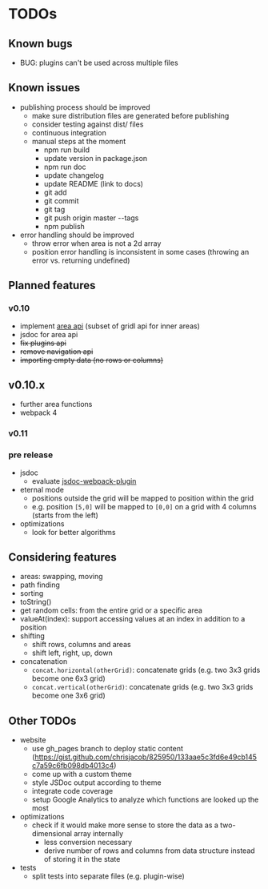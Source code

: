 # TODOs

## Known bugs

* BUG: plugins can't be used across multiple files

## Known issues
 
* publishing process should be improved
    * make sure distribution files are generated before publishing
    * consider testing against dist/ files
    * continuous integration
    * manual steps at the moment
        * npm run build
        * update version in package.json
        * npm run doc
        * update changelog
        * update README (link to docs)
        * git add
        * git commit
        * git tag <version number>
        * git push origin master --tags
        * npm publish
* error handling should be improved
    * throw error when area is not a 2d array
    * position error handling is inconsistent in some cases (throwing an error vs. returning undefined)

## Planned features

### v0.10
 
* implement [area api](area-api.md) (subset of gridl api for inner areas)
* jsdoc for area api
* ~~fix plugins api~~
* ~~remove navigation api~~
* ~~importing empty data (no rows or columns)~~

## v0.10.x

* further area functions
* webpack 4

### v0.11


### pre release

* jsdoc
    * evaluate [jsdoc-webpack-plugin](https://www.npmjs.com/package/jsdoc-webpack-plugin)
* eternal mode
    * positions outside the grid will be mapped to position within the grid
    * e.g. position `[5,0]` will be mapped to `[0,0]` on a grid with 4 columns (starts from the left)
* optimizations
    * look for better algorithms

## Considering features

* areas: swapping, moving
* path finding
* sorting
* toString()
* get random cells: from the entire grid or a specific area
* valueAt(index): support accessing values at an index in addition to a position
* shifting
    * shift rows, columns and areas 
    * shift left, right, up, down
* concatenation
    * `concat.horizontal(otherGrid)`: concatenate grids (e.g. two 3x3 grids become one 6x3 grid)
    * `concat.vertical(otherGrid)`: concatenate grids (e.g. two 3x3 grids become one 3x6 grid)

## Other TODOs

* website
    * use gh_pages branch to deploy static content (https://gist.github.com/chrisjacob/825950/133aae5c3fd6e49cb145c7a59c6fb098db4013c4)
    * come up with a custom theme
    * style JSDoc output according to theme
    * integrate code coverage
    * setup Google Analytics to analyze which functions are looked up the most
* optimizations
    * check if it would make more sense to store the data as a two-dimensional array internally 
        * less conversion necessary
        * derive number of rows and columns from data structure instead of storing it in the state
* tests
    * split tests into separate files (e.g. plugin-wise)